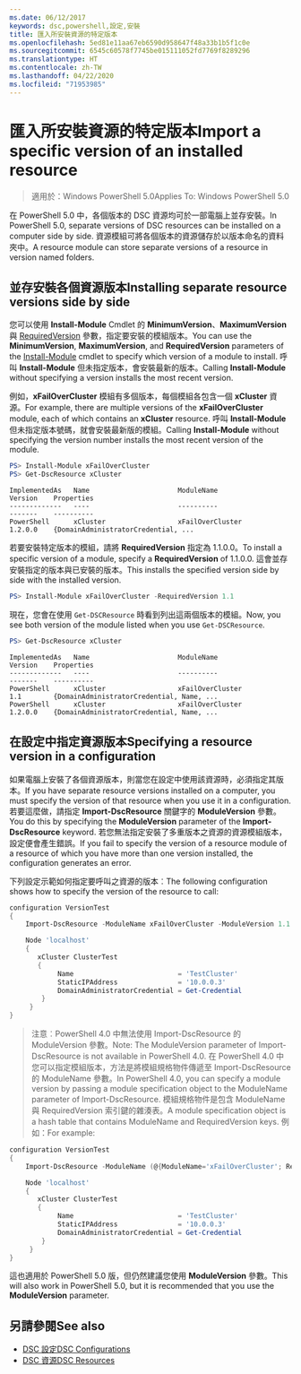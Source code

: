 ```yaml
---
ms.date: 06/12/2017
keywords: dsc,powershell,設定,安裝
title: 匯入所安裝資源的特定版本
ms.openlocfilehash: 5ed81e11aa67eb6590d958647f48a33b1b5f1c0e
ms.sourcegitcommit: 6545c60578f7745be015111052fd7769f8289296
ms.translationtype: HT
ms.contentlocale: zh-TW
ms.lasthandoff: 04/22/2020
ms.locfileid: "71953985"
---
```

# <a name="import-a-specific-version-of-an-installed-resource"></a><span data-ttu-id="82cdc-103">匯入所安裝資源的特定版本</span><span class="sxs-lookup"><span data-stu-id="82cdc-103">Import a specific version of an installed resource</span></span>

> <span data-ttu-id="82cdc-104">適用於：Windows PowerShell 5.0</span><span class="sxs-lookup"><span data-stu-id="82cdc-104">Applies To: Windows PowerShell 5.0</span></span>

<span data-ttu-id="82cdc-105">在 PowerShell 5.0 中，各個版本的 DSC 資源均可於一部電腦上並存安裝。</span><span class="sxs-lookup"><span data-stu-id="82cdc-105">In PowerShell 5.0, separate versions of DSC resources can be installed on a computer side by side.</span></span> <span data-ttu-id="82cdc-106">資源模組可將各個版本的資源儲存於以版本命名的資料夾中。</span><span class="sxs-lookup"><span data-stu-id="82cdc-106">A resource module can store separate versions of a resource in version named folders.</span></span>

## <a name="installing-separate-resource-versions-side-by-side"></a><span data-ttu-id="82cdc-107">並存安裝各個資源版本</span><span class="sxs-lookup"><span data-stu-id="82cdc-107">Installing separate resource versions side by side</span></span>

<span data-ttu-id="82cdc-108">您可以使用 **Install-Module** Cmdlet 的 **MinimumVersion**、**MaximumVersion** 與 [RequiredVersion](/powershell/module/PowershellGet/Install-Module) 參數，指定要安裝的模組版本。</span><span class="sxs-lookup"><span data-stu-id="82cdc-108">You can use the **MinimumVersion**, **MaximumVersion**, and **RequiredVersion** parameters of the [Install-Module](/powershell/module/PowershellGet/Install-Module) cmdlet to specify which version of a module to install.</span></span> <span data-ttu-id="82cdc-109">呼叫 **Install-Module** 但未指定版本，會安裝最新的版本。</span><span class="sxs-lookup"><span data-stu-id="82cdc-109">Calling **Install-Module** without specifying a version installs the most recent version.</span></span>

<span data-ttu-id="82cdc-110">例如，**xFailOverCluster** 模組有多個版本，每個模組各包含一個 **xCluster** 資源。</span><span class="sxs-lookup"><span data-stu-id="82cdc-110">For example, there are multiple versions of the **xFailOverCluster** module, each of which contains an **xCluster** resource.</span></span> <span data-ttu-id="82cdc-111">呼叫 **Install-Module** 但未指定版本號碼，就會安裝最新版的模組。</span><span class="sxs-lookup"><span data-stu-id="82cdc-111">Calling **Install-Module** without specifying the version number installs the most recent version of the module.</span></span>

```powershell
PS> Install-Module xFailOverCluster
PS> Get-DscResource xCluster
```

```output
ImplementedAs   Name                      ModuleName                     Version    Properties
-------------   ----                      ----------                     -------    ----------
PowerShell      xCluster                  xFailOverCluster               1.2.0.0    {DomainAdministratorCredential, ...
```

<span data-ttu-id="82cdc-112">若要安裝特定版本的模組，請將 **RequiredVersion** 指定為 1.1.0.0。</span><span class="sxs-lookup"><span data-stu-id="82cdc-112">To install a specific version of a module, specify a **RequiredVersion** of 1.1.0.0.</span></span> <span data-ttu-id="82cdc-113">這會並存安裝指定的版本與已安裝的版本。</span><span class="sxs-lookup"><span data-stu-id="82cdc-113">This installs the specified version side by side with the installed version.</span></span>

```powershell
PS> Install-Module xFailOverCluster -RequiredVersion 1.1
```

<span data-ttu-id="82cdc-114">現在，您會在使用 `Get-DSCResource` 時看到列出這兩個版本的模組。</span><span class="sxs-lookup"><span data-stu-id="82cdc-114">Now, you see both version of the module listed when you use `Get-DSCResource`.</span></span>

```powershell
PS> Get-DscResource xCluster
```

```output
ImplementedAs   Name                      ModuleName                     Version    Properties
-------------   ----                      ----------                     -------    ----------
PowerShell      xCluster                  xFailOverCluster               1.1        {DomainAdministratorCredential, Name, ...
PowerShell      xCluster                  xFailOverCluster               1.2.0.0    {DomainAdministratorCredential, Name, ...
```

## <a name="specifying-a-resource-version-in-a-configuration"></a><span data-ttu-id="82cdc-115">在設定中指定資源版本</span><span class="sxs-lookup"><span data-stu-id="82cdc-115">Specifying a resource version in a configuration</span></span>

<span data-ttu-id="82cdc-116">如果電腦上安裝了各個資源版本，則當您在設定中使用該資源時，必須指定其版本。</span><span class="sxs-lookup"><span data-stu-id="82cdc-116">If you have separate resource versions installed on a computer, you must specify the version of that resource when you use it in a configuration.</span></span> <span data-ttu-id="82cdc-117">若要這麼做，請指定 **Import-DscResource** 關鍵字的 **ModuleVersion** 參數。</span><span class="sxs-lookup"><span data-stu-id="82cdc-117">You do this by specifying the **ModuleVersion** parameter of the **Import-DscResource** keyword.</span></span> <span data-ttu-id="82cdc-118">若您無法指定安裝了多重版本之資源的資源模組版本，設定便會產生錯誤。</span><span class="sxs-lookup"><span data-stu-id="82cdc-118">If you fail to specify the version of a resource module of a resource of which you have more than one version installed, the configuration generates an error.</span></span>

<span data-ttu-id="82cdc-119">下列設定示範如何指定要呼叫之資源的版本︰</span><span class="sxs-lookup"><span data-stu-id="82cdc-119">The following configuration shows how to specify the version of the resource to call:</span></span>

```powershell
configuration VersionTest
{
    Import-DscResource -ModuleName xFailOverCluster -ModuleVersion 1.1

    Node 'localhost'
    {
       xCluster ClusterTest
       {
            Name                          = 'TestCluster'
            StaticIPAddress               = '10.0.0.3'
            DomainAdministratorCredential = Get-Credential
        }
     }
}
```

><span data-ttu-id="82cdc-120">注意︰PowerShell 4.0 中無法使用 Import-DscResource 的 ModuleVersion 參數。</span><span class="sxs-lookup"><span data-stu-id="82cdc-120">Note: The ModuleVersion parameter of Import-DscResource is not available in PowerShell 4.0.</span></span> <span data-ttu-id="82cdc-121">在 PowerShell 4.0 中您可以指定模組版本，方法是將模組規格物件傳遞至 Import-DscResource 的 ModuleName 參數。</span><span class="sxs-lookup"><span data-stu-id="82cdc-121">In PowerShell 4.0, you can specify a module version by passing a module specification object to the ModuleName parameter of Import-DscResource.</span></span> <span data-ttu-id="82cdc-122">模組規格物件是包含 ModuleName 與 RequiredVersion 索引鍵的雜湊表。</span><span class="sxs-lookup"><span data-stu-id="82cdc-122">A module specification object is a hash table that contains ModuleName and RequiredVersion  keys.</span></span> <span data-ttu-id="82cdc-123">例如：</span><span class="sxs-lookup"><span data-stu-id="82cdc-123">For example:</span></span>

```powershell
configuration VersionTest
{
    Import-DscResource -ModuleName (@{ModuleName='xFailOverCluster'; RequiredVersion='1.1'} )

    Node 'localhost'
    {
       xCluster ClusterTest
       {
            Name                          = 'TestCluster'
            StaticIPAddress               = '10.0.0.3'
            DomainAdministratorCredential = Get-Credential
        }
     }
}
```

<span data-ttu-id="82cdc-124">這也適用於 PowerShell 5.0 版，但仍然建議您使用 **ModuleVersion** 參數。</span><span class="sxs-lookup"><span data-stu-id="82cdc-124">This will also work in PowerShell 5.0, but it is recommended that you use the **ModuleVersion** parameter.</span></span>

## <a name="see-also"></a><span data-ttu-id="82cdc-125">另請參閱</span><span class="sxs-lookup"><span data-stu-id="82cdc-125">See also</span></span>

- [<span data-ttu-id="82cdc-126">DSC 設定</span><span class="sxs-lookup"><span data-stu-id="82cdc-126">DSC Configurations</span></span>](configurations.md)
- [<span data-ttu-id="82cdc-127">DSC 資源</span><span class="sxs-lookup"><span data-stu-id="82cdc-127">DSC Resources</span></span>](../resources/resources.md)
